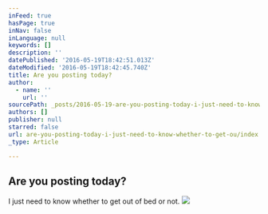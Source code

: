 ```yaml
---
inFeed: true
hasPage: true
inNav: false
inLanguage: null
keywords: []
description: ''
datePublished: '2016-05-19T18:42:51.013Z'
dateModified: '2016-05-19T18:42:45.740Z'
title: Are you posting today?
author:
  - name: ''
    url: ''
sourcePath: _posts/2016-05-19-are-you-posting-today-i-just-need-to-know-whether-to-get-ou.md
authors: []
publisher: null
starred: false
url: are-you-posting-today-i-just-need-to-know-whether-to-get-ou/index.html
_type: Article

---
```

## Are you posting today?

I just need to know whether to get out of bed or not.
![](https://the-grid-user-content.s3-us-west-2.amazonaws.com/e47dfc34-2134-4638-8e4a-52156747a5c7.jpg)